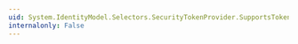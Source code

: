 ```yaml
---
uid: System.IdentityModel.Selectors.SecurityTokenProvider.SupportsTokenRenewal
internalonly: False
---
```

